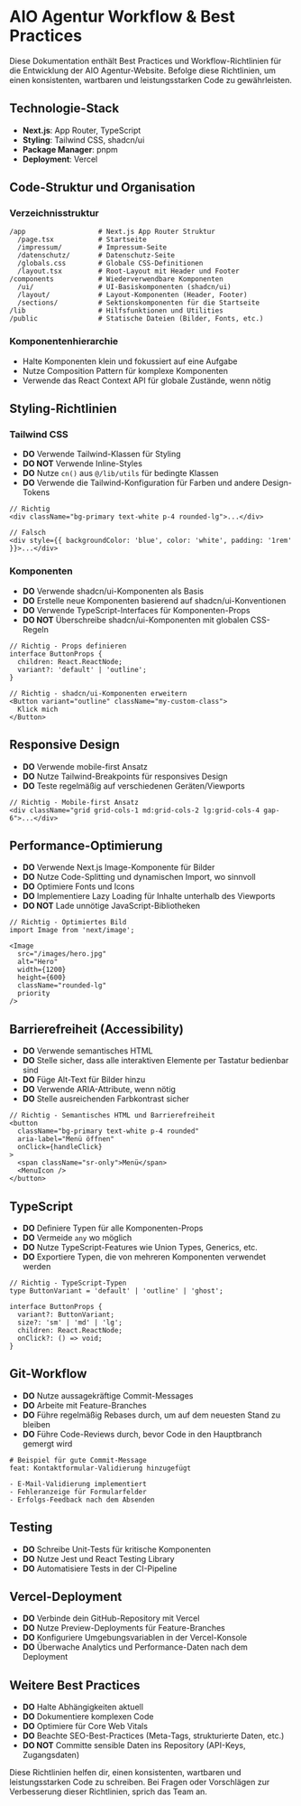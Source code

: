 # AIO Agentur Workflow & Best Practices

Diese Dokumentation enthält Best Practices und Workflow-Richtlinien für die Entwicklung der AIO Agentur-Website. Befolge diese Richtlinien, um einen konsistenten, wartbaren und leistungsstarken Code zu gewährleisten.

## Technologie-Stack

- **Next.js**: App Router, TypeScript
- **Styling**: Tailwind CSS, shadcn/ui
- **Package Manager**: pnpm
- **Deployment**: Vercel

## Code-Struktur und Organisation

### Verzeichnisstruktur

```
/app                  # Next.js App Router Struktur
  /page.tsx           # Startseite
  /impressum/         # Impressum-Seite
  /datenschutz/       # Datenschutz-Seite
  /globals.css        # Globale CSS-Definitionen
  /layout.tsx         # Root-Layout mit Header und Footer
/components           # Wiederverwendbare Komponenten
  /ui/                # UI-Basiskomponenten (shadcn/ui)
  /layout/            # Layout-Komponenten (Header, Footer)
  /sections/          # Sektionskomponenten für die Startseite
/lib                  # Hilfsfunktionen und Utilities
/public               # Statische Dateien (Bilder, Fonts, etc.)
```

### Komponentenhierarchie

- Halte Komponenten klein und fokussiert auf eine Aufgabe
- Nutze Composition Pattern für komplexe Komponenten
- Verwende das React Context API für globale Zustände, wenn nötig

## Styling-Richtlinien

### Tailwind CSS

- **DO** Verwende Tailwind-Klassen für Styling
- **DO NOT** Verwende Inline-Styles
- **DO** Nutze `cn()` aus `@/lib/utils` für bedingte Klassen
- **DO** Verwende die Tailwind-Konfiguration für Farben und andere Design-Tokens

```tsx
// Richtig
<div className="bg-primary text-white p-4 rounded-lg">...</div>

// Falsch
<div style={{ backgroundColor: 'blue', color: 'white', padding: '1rem' }}>...</div>
```

### Komponenten

- **DO** Verwende shadcn/ui-Komponenten als Basis
- **DO** Erstelle neue Komponenten basierend auf shadcn/ui-Konventionen
- **DO** Verwende TypeScript-Interfaces für Komponenten-Props
- **DO NOT** Überschreibe shadcn/ui-Komponenten mit globalen CSS-Regeln

```tsx
// Richtig - Props definieren
interface ButtonProps {
  children: React.ReactNode;
  variant?: 'default' | 'outline';
}

// Richtig - shadcn/ui-Komponenten erweitern
<Button variant="outline" className="my-custom-class">
  Klick mich
</Button>
```

## Responsive Design

- **DO** Verwende mobile-first Ansatz
- **DO** Nutze Tailwind-Breakpoints für responsives Design
- **DO** Teste regelmäßig auf verschiedenen Geräten/Viewports

```tsx
// Richtig - Mobile-first Ansatz
<div className="grid grid-cols-1 md:grid-cols-2 lg:grid-cols-4 gap-6">...</div>
```

## Performance-Optimierung

- **DO** Verwende Next.js Image-Komponente für Bilder
- **DO** Nutze Code-Splitting und dynamischen Import, wo sinnvoll
- **DO** Optimiere Fonts und Icons
- **DO** Implementiere Lazy Loading für Inhalte unterhalb des Viewports
- **DO NOT** Lade unnötige JavaScript-Bibliotheken

```tsx
// Richtig - Optimiertes Bild
import Image from 'next/image';

<Image 
  src="/images/hero.jpg" 
  alt="Hero" 
  width={1200} 
  height={600} 
  className="rounded-lg"
  priority 
/>
```

## Barrierefreiheit (Accessibility)

- **DO** Verwende semantisches HTML
- **DO** Stelle sicher, dass alle interaktiven Elemente per Tastatur bedienbar sind
- **DO** Füge Alt-Text für Bilder hinzu
- **DO** Verwende ARIA-Attribute, wenn nötig
- **DO** Stelle ausreichenden Farbkontrast sicher

```tsx
// Richtig - Semantisches HTML und Barrierefreiheit
<button 
  className="bg-primary text-white p-4 rounded"
  aria-label="Menü öffnen"
  onClick={handleClick}
>
  <span className="sr-only">Menü</span>
  <MenuIcon />
</button>
```

## TypeScript

- **DO** Definiere Typen für alle Komponenten-Props
- **DO** Vermeide `any` wo möglich
- **DO** Nutze TypeScript-Features wie Union Types, Generics, etc.
- **DO** Exportiere Typen, die von mehreren Komponenten verwendet werden

```tsx
// Richtig - TypeScript-Typen
type ButtonVariant = 'default' | 'outline' | 'ghost';

interface ButtonProps {
  variant?: ButtonVariant;
  size?: 'sm' | 'md' | 'lg';
  children: React.ReactNode;
  onClick?: () => void;
}
```

## Git-Workflow

- **DO** Nutze aussagekräftige Commit-Messages
- **DO** Arbeite mit Feature-Branches
- **DO** Führe regelmäßig Rebases durch, um auf dem neuesten Stand zu bleiben
- **DO** Führe Code-Reviews durch, bevor Code in den Hauptbranch gemergt wird

```
# Beispiel für gute Commit-Message
feat: Kontaktformular-Validierung hinzugefügt

- E-Mail-Validierung implementiert
- Fehleranzeige für Formularfelder
- Erfolgs-Feedback nach dem Absenden
```

## Testing

- **DO** Schreibe Unit-Tests für kritische Komponenten
- **DO** Nutze Jest und React Testing Library
- **DO** Automatisiere Tests in der CI-Pipeline

## Vercel-Deployment

- **DO** Verbinde dein GitHub-Repository mit Vercel
- **DO** Nutze Preview-Deployments für Feature-Branches
- **DO** Konfiguriere Umgebungsvariablen in der Vercel-Konsole
- **DO** Überwache Analytics und Performance-Daten nach dem Deployment

## Weitere Best Practices

- **DO** Halte Abhängigkeiten aktuell
- **DO** Dokumentiere komplexen Code
- **DO** Optimiere für Core Web Vitals
- **DO** Beachte SEO-Best-Practices (Meta-Tags, strukturierte Daten, etc.)
- **DO NOT** Committe sensible Daten ins Repository (API-Keys, Zugangsdaten)

Diese Richtlinien helfen dir, einen konsistenten, wartbaren und leistungsstarken Code zu schreiben. Bei Fragen oder Vorschlägen zur Verbesserung dieser Richtlinien, sprich das Team an.